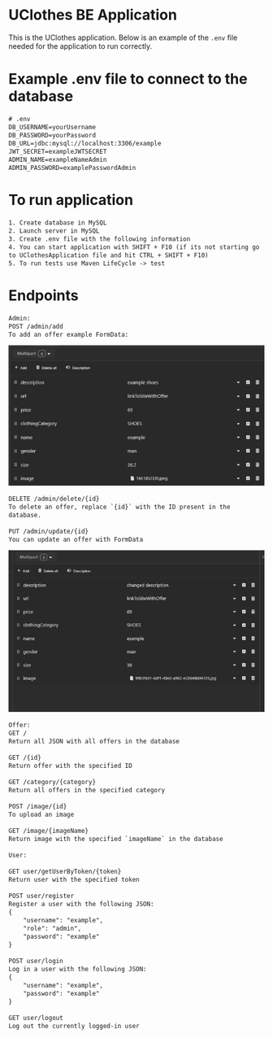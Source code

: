 # UClothes BE Application

This is the UClothes application. Below is an example of the `.env` file needed for the application to run correctly.

# Example .env file to connect to the database
```plaintext
# .env
DB_USERNAME=yourUsername
DB_PASSWORD=yourPassword
DB_URL=jdbc:mysql://localhost:3306/example
JWT_SECRET=exampleJWTSECRET
ADMIN_NAME=exampleNameAdmin
ADMIN_PASSWORD=examplePasswordAdmin
```
# To run application
```plaintext
1. Create database in MySQL
2. Launch server in MySQL
3. Create .env file with the following information
4. You can start application with SHIFT + F10 (if its not starting go to UClothesApplication file and hit CTRL + SHIFT + F10)
5. To run tests use Maven LifeCycle -> test
```
# Endpoints
```
Admin:
POST /admin/add
To add an offer example FormData:
```
[![img.png](screenshots%2Fimg.png)](https://github.com/Brylson123/Java-uClothes-backend/blob/main/screenshots/img.png)
```
DELETE /admin/delete/{id}
To delete an offer, replace `{id}` with the ID present in the database.

PUT /admin/update/{id}
You can update an offer with FormData
```
[![img.png](screenshots%2Fimg_1.png)](https://github.com/Brylson123/Java-uClothes-backend/blob/main/screenshots/img_1.png)
```
Offer:
GET /
Return all JSON with all offers in the database

GET /{id}
Return offer with the specified ID

GET /category/{category}
Return all offers in the specified category

POST /image/{id}
To upload an image

GET /image/{imageName}
Return image with the specified `imageName` in the database

User:

GET user/getUserByToken/{token}
Return user with the specified token

POST user/register
Register a user with the following JSON:
{
    "username": "example",
    "role": "admin",
    "password": "example"
}

POST user/login
Log in a user with the following JSON:
{
    "username": "example",
    "password": "example"
}

GET user/logout
Log out the currently logged-in user
